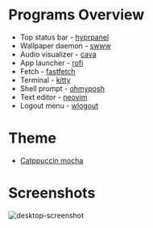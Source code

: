 # Programs Overview
- Top status bar - [hyprpanel](https://github.com/Jas-SinghFSU/HyprPanel)
- Wallpaper daemon - [swww](https://github.com/LGFae/swww)
- Audio visualizer - [cava](https://github.com/karlstav/cava)
- App launcher - [rofi](https://github.com/lbonn/rofi)
- Fetch - [fastfetch](https://github.com/fastfetch-cli/fastfetch)
- Terminal - [kitty](https://github.com/kovidgoyal/kitty)
- Shell prompt - [ohmyposh](https://github.com/JanDeDobbeleer/oh-my-posh)
- Text editor - [neovim](https://github.com/neovim/neovim)
- Logout menu - [wlogout](https://github.com/ArtsyMacaw/wlogout)

# Theme
- [Catppuccin mocha](https://github.com/catppuccin/catppuccin)

# Screenshots
![desktop-screenshot](https://github.com/user-attachments/assets/2555f19b-2d46-4270-b2be-0d2d0ac1ed0c)
